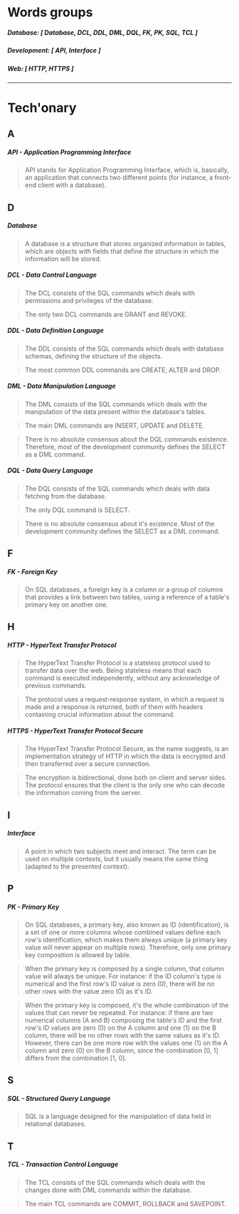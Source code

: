 # Words groups

##### Database: [ Database, DCL, DDL, DML, DQL, FK, PK, SQL, TCL ]

##### Development: [ API, Interface ]

##### Web: [ HTTP, HTTPS ]

------



# Tech'onary



## A

##### API - Application Programming Interface

> API stands for Application Programming Interface, which is, basically, an application that connects two different points (for instance, a front-end client with a database).



## D

##### Database

> A database is a structure that stores organized information in tables, which are objects with fields that define the structure in which the information will be stored.

##### DCL - Data Control Language

> The DCL consists of the SQL commands which deals with permissions and privileges of the database.

> The only two DCL commands are GRANT and REVOKE.

##### DDL - Data Definition Language

> The DDL consists of the SQL commands which deals with database schemas, defining the structure of the objects.

> The most common DDL commands are CREATE, ALTER and DROP.

##### DML - Data Manipulation Language

> The DML consists of the SQL commands which deals with the manipulation of the data present within the database's tables.

> The main DML commands are INSERT, UPDATE and DELETE.

> There is no absolute consensus about the DQL commands existence. Therefore, most of the development community defines the SELECT as a DML command.

##### DQL - Data Query Language

> The DQL consists of the SQL commands which deals with data fetching from the database.

> The only DQL command is SELECT.

> There is no absolute consensus about it's existence. Most of the development community defines the SELECT as a DML command.



## F

##### FK - Foreign Key

> On SQL databases, a foreign key is a column or a group of columns that provides a link between two tables, using a reference of a table's primary key on another one.



## H

##### HTTP - HyperText Transfer Protocol

> The HyperText Transfer Protocol is a stateless protocol used to transfer data over the web. Being stateless means that each command is executed independently, without any acknowledge of previous commands.
>

> The protocol uses a request-response system, in which a request is made and a response is returned, both of them with headers containing crucial information about the command.

##### HTTPS - HyperText Transfer Protocol Secure

>The HyperText Transfer Protocol Secure, as the name suggests, is an implementation strategy of HTTP in which the data is encrypted and then transferred over a secure connection.

>The encryption is bidirectional, done both on client and server sides. The protocol ensures that the client is the only one who can decode the information coming from the server.



## I

##### Interface

> A point in which two subjects meet and interact. The term can be used on multiple contexts, but it usually means the same thing (adapted to the presented context).



## P

##### PK - Primary Key

> On SQL databases, a primary key, also known as ID (identification), is a set of one or more columns whose combined values define each row's identification, which makes them always unique (a primary key value will never appear on multiple rows). Therefore, only one primary key composition is allowed by table.

> When the primary key is composed by a single column, that column value will always be unique. For instance: if the ID column's type is numerical and the first row's ID value is zero (0), there will be no other rows with the value zero (0) as it's ID.

> When the primary key is composed, it's the whole combination of the values that can never be repeated. For instance: if there are two numerical columns (A and B) composing the table's ID and the first row's ID values are zero (0) on the A column and one (1) on the B column, there will be no other rows with the same values as it's ID. However, there can be one more row with the values one (1) on the A column and zero (0) on the B column, since the combination [0, 1] differs from the combination [1, 0].



## S

##### SQL - Structured Query Language

> SQL is a language designed for the manipulation of data held in relational databases.



## T

##### TCL - Transaction Control Language

> The TCL consists of the SQL commands which deals with the changes done with DML commands within the database.

> The main TCL commands are COMMIT, ROLLBACK and SAVEPOINT.